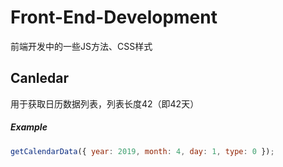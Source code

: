 # Front-End-Development
前端开发中的一些JS方法、CSS样式

## Canledar
用于获取日历数据列表，列表长度42（即42天）
##### Example
```js
getCalendarData({ year: 2019, month: 4, day: 1, type: 0 });
```
